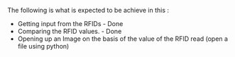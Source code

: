 The following is what is expected to be achieve in this :
<ul>
<li> Getting input from the RFIDs - Done </li>
<li> Comparing the RFID values. - Done </li>
<li> Opening up an Image on the basis of the value of the RFID read (open a file using python)</li>
</ul>
